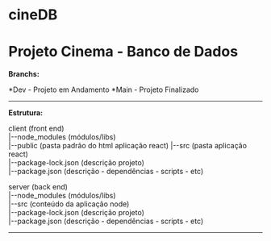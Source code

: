 # cineDB  
<h1>Projeto Cinema - Banco de Dados</h1>    


**Branchs:**

*Dev - Projeto em Andamento 
*Main - Projeto Finalizado
___


**Estrutura:**

client (front end)  
|--node_modules (módulos/libs)  
|--public (pasta padrão do html aplicação react) 
|--src (pasta aplicação react)  
|--package-lock.json (descrição projeto)  
|--package.json (descrição - dependências - scripts - etc)  

server (back end)  
|--node_modules (módulos/libs)  
|--src (conteúdo da aplicação node)  
|--package-lock.json (descrição projeto)  
|--package.json (descrição - dependências - scripts - etc)  

___


